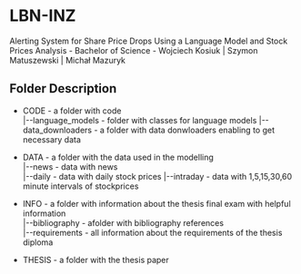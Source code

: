# LBN-INZ
Alerting System for Share Price Drops Using a Language Model and Stock Prices Analysis - Bachelor of Science - Wojciech Kosiuk | Szymon Matuszewski | Michał Mazuryk

## Folder Description
* CODE - a folder with code \
        |--language_models - folder with classes for language models
        |--data_downloaders - a folder with data donwloaders enabling to get necessary data
* DATA - a folder with the data used in the modelling \
        |--news - data with news \
        |--daily - data with daily stock prices
        |--intraday - data with 1,5,15,30,60 minute intervals of stockprices

* INFO - a folder with information about the thesis final exam with helpful information \
        |--bibliography -  afolder with bibliography references \
        |--requirements - all information about the requirements of the thesis diploma
* THESIS - a folder with the thesis paper
